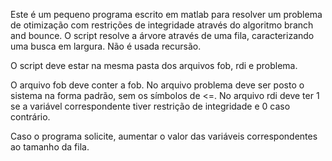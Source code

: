 Este é um pequeno programa escrito em matlab para resolver um problema de otimização 
com restrições de integridade através do algoritmo branch and bounce. O script resolve a
árvore através de uma fila, caracterizando uma busca em largura. Não é usada recursão.



O script deve estar na mesma pasta dos arquivos fob, rdi e problema.

O arquivo fob deve conter a fob.
No arquivo problema deve ser posto o sistema na forma padrão, sem 
os símbolos de <=.
No arquivo rdi deve ter 1 se a variável correspondente tiver restrição de integridade e 0 caso contrário.

Caso o programa solicite, aumentar o valor das variáveis correspondentes ao tamanho da fila.
